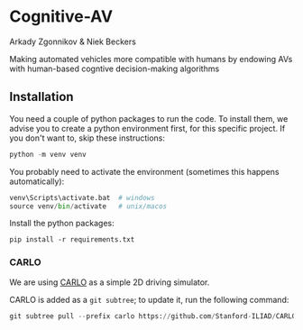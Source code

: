 # Cognitive-AV

Arkady Zgonnikov & Niek Beckers


Making automated vehicles more compatible with humans by endowing AVs with human-based cogntive decision-making algorithms


## Installation

You need a couple of python packages to run the code. To install them, we advise you to create a python environment first, for this specific project. If you don't want to, skip these instructions:

```python
python -m venv venv
``` 
You probably need to activate the environment (sometimes this happens automatically):
```python
venv\Scripts\activate.bat  # windows
source venv/bin/activate   # unix/macos
```

Install the python packages:

```
pip install -r requirements.txt
```


### CARLO
We are using [CARLO](https://github.com/Stanford-ILIAD/CARLO) as a simple 2D driving simulator. 

CARLO is added as a `git subtree`; to update it, run the following command:

```python
git subtree pull --prefix carlo https://github.com/Stanford-ILIAD/CARLO.git master --squash
```